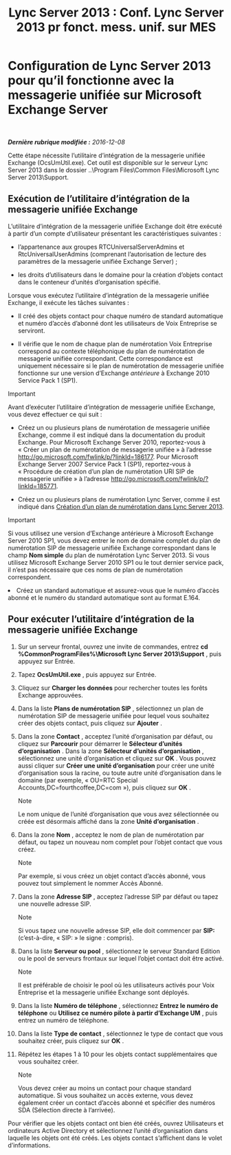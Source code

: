 ﻿---
title: "Lync Server 2013 : Conf. Lync Server 2013 pr fonct. mess. unif. sur MES"
TOCTitle: Configuration de Lync Server 2013 pour qu’il fonctionne avec la messagerie unifiée sur Microsoft Exchange Server
ms:assetid: 1098ae4d-f57f-44f3-804e-39889d9fc14e
ms:mtpsurl: https://technet.microsoft.com/fr-fr/library/Gg398193(v=OCS.15)
ms:contentKeyID: 49296287
ms.date: 12/10/2016
mtps_version: v=OCS.15
ms.translationtype: HT
---

# Configuration de Lync Server 2013 pour qu’il fonctionne avec la messagerie unifiée sur Microsoft Exchange Server

 

_**Dernière rubrique modifiée :** 2016-12-08_

Cette étape nécessite l’utilitaire d’intégration de la messagerie unifiée Exchange (OcsUmUtil.exe). Cet outil est disponible sur le serveur Lync Server 2013 dans le dossier ..\\Program Files\\Common Files\\Microsoft Lync Server 2013\\Support.

## Exécution de l’utilitaire d’intégration de la messagerie unifiée Exchange

L’utilitaire d’intégration de la messagerie unifiée Exchange doit être exécuté à partir d’un compte d’utilisateur présentant les caractéristiques suivantes :

  - l’appartenance aux groupes RTCUniversalServerAdmins et RtcUniversalUserAdmins (comprenant l’autorisation de lecture des paramètres de la messagerie unifiée Exchange Server) ;

  - les droits d’utilisateurs dans le domaine pour la création d’objets contact dans le conteneur d’unités d’organisation spécifié.

Lorsque vous exécutez l’utilitaire d’intégration de la messagerie unifiée Exchange, il exécute les tâches suivantes :

  - Il créé des objets contact pour chaque numéro de standard automatique et numéro d’accès d’abonné dont les utilisateurs de Voix Entreprise se serviront.

  - Il vérifie que le nom de chaque plan de numérotation Voix Entreprise correspond au contexte téléphonique du plan de numérotation de messagerie unifiée correspondant. Cette correspondance est uniquement nécessaire si le plan de numérotation de messagerie unifiée fonctionne sur une version d’Exchange *antérieure* à Exchange 2010 Service Pack 1 (SP1).

> [!IMPORTANT]  
> Avant d’exécuter l’utilitaire d’intégration de messagerie unifiée Exchange, vous devez effectuer ce qui suit :<ul><li><p>Créez un ou plusieurs plans de numérotation de messagerie unifiée Exchange, comme il est indiqué dans la documentation du produit Exchange.
> Pour Microsoft Exchange Server 2010, reportez-vous à « Créer un plan de numérotation de messagerie unifiée » à l’adresse <a href="http://go.microsoft.com/fwlink/p/?linkid=186177">http://go.microsoft.com/fwlink/p/?linkId=186177</a>.
> Pour Microsoft Exchange Server 2007 Service Pack 1 (SP1), reportez-vous à « Procédure de création d’un plan de numérotation URI SIP de messagerie unifiée » à l’adresse <a href="http://go.microsoft.com/fwlink/p/?linkid=185771">http://go.microsoft.com/fwlink/p/?linkId=185771</a>.</p></li><li><p>Créez un ou plusieurs plans de numérotation Lync Server, comme il est indiqué dans <a href="lync-server-2013-create-a-dial-plan.md">Création d’un plan de numérotation dans Lync Server 2013</a>.

> [!IMPORTANT]  
> Si vous utilisez une version d’Exchange antérieure à Microsoft Exchange Server 2010 SP1, vous devez entrer le nom de domaine complet du plan de numérotation SIP de messagerie unifiée Exchange correspondant dans le champ <strong>Nom simple</strong> du plan de numérotation Lync Server 2013. Si vous utilisez Microsoft Exchange Server 2010 SP1 ou le tout dernier service pack, il n’est pas nécessaire que ces noms de plan de numérotation correspondent.</li>
> <li>Créez un standard automatique et assurez-vous que le numéro d’accès abonné et le numéro du standard automatique sont au format E.164.</li></ul>


## Pour exécuter l’utilitaire d’intégration de la messagerie unifiée Exchange

1.  Sur un serveur frontal, ouvrez une invite de commandes, entrez **cd %CommonProgramFiles%\\Microsoft Lync Server 2013\\Support** , puis appuyez sur Entrée.

2.  Tapez **OcsUmUtil.exe** , puis appuyez sur Entrée.

3.  Cliquez sur **Charger les données** pour rechercher toutes les forêts Exchange approuvées.

4.  Dans la liste **Plans de numérotation SIP** , sélectionnez un plan de numérotation SIP de messagerie unifiée pour lequel vous souhaitez créer des objets contact, puis cliquez sur **Ajouter** .

5.  Dans la zone **Contact** , acceptez l’unité d’organisation par défaut, ou cliquez sur **Parcourir** pour démarrer le **Sélecteur d’unités d’organisation** . Dans la zone **Sélecteur d’unités d’organisation** , sélectionnez une unité d’organisation et cliquez sur **OK** . Vous pouvez aussi cliquer sur **Créer une unité d’organisation** pour créer une unité d’organisation sous la racine, ou toute autre unité d’organisation dans le domaine (par exemple, « OU=RTC Special Accounts,DC=fourthcoffee,DC=com »), puis cliquez sur **OK** .
    
    > [!NOTE]  
    > Le nom unique de l’unité d’organisation que vous avez sélectionnée ou créée est désormais affiché dans la zone <strong>Unité d’organisation</strong> .

6.  Dans la zone **Nom** , acceptez le nom de plan de numérotation par défaut, ou tapez un nouveau nom complet pour l’objet contact que vous créez.
    
    > [!NOTE]  
    > Par exemple, si vous créez un objet contact d’accès abonné, vous pouvez tout simplement le nommer Accès Abonné.

7.  Dans la zone **Adresse SIP** , acceptez l’adresse SIP par défaut ou tapez une nouvelle adresse SIP.
    
    > [!NOTE]  
    > Si vous tapez une nouvelle adresse SIP, elle doit commencer par <strong>SIP:</strong> (c’est-à-dire, « SIP: » le signe : compris).

8.  Dans la liste **Serveur ou pool** , sélectionnez le serveur Standard Edition ou le pool de serveurs frontaux sur lequel l’objet contact doit être activé.
    
    > [!NOTE]  
    > Il est préférable de choisir le pool où les utilisateurs activés pour Voix Entreprise et la messagerie unifiée Exchange sont déployés.

9.  Dans la liste **Numéro de téléphone** , sélectionnez **Entrez le numéro de téléphone** ou **Utilisez ce numéro pilote à partir d’Exchange UM** , puis entrez un numéro de téléphone.

10. Dans la liste **Type de contact** , sélectionnez le type de contact que vous souhaitez créer, puis cliquez sur **OK** .

11. Répétez les étapes 1 à 10 pour les objets contact supplémentaires que vous souhaitez créer.
    
    > [!NOTE]  
    > Vous devez créer au moins un contact pour chaque standard automatique. Si vous souhaitez un accès externe, vous devez également créer un contact d’accès abonné et spécifier des numéros SDA (Sélection directe à l’arrivée).

Pour vérifier que les objets contact ont bien été créés, ouvrez Utilisateurs et ordinateurs Active Directory et sélectionnez l’unité d’organisation dans laquelle les objets ont été créés. Les objets contact s’affichent dans le volet d’informations.

